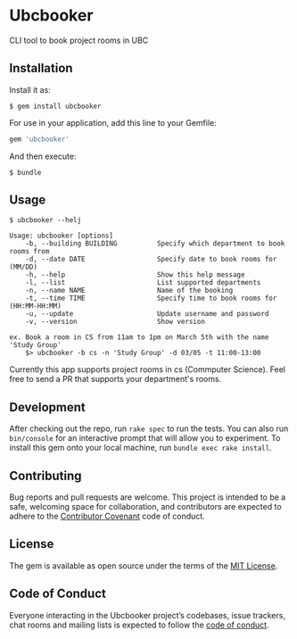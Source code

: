 # Ubcbooker

CLI tool to book project rooms in UBC

## Installation

Install it as:

    $ gem install ubcbooker

For use in your application, add this line to your Gemfile:

```ruby
gem 'ubcbooker'
```

And then execute:

    $ bundle

## Usage

```
$ ubcbooker --helj

Usage: ubcbooker [options]
    -b, --building BUILDING          Specify which department to book rooms from
    -d, --date DATE                  Specify date to book rooms for (MM/DD)
    -h, --help                       Show this help message
    -l, --list                       List supported departments
    -n, --name NAME                  Name of the booking
    -t, --time TIME                  Specify time to book rooms for (HH:MM-HH:MM)
    -u, --update                     Update username and password
    -v, --version                    Show version

ex. Book a room in CS from 11am to 1pm on March 5th with the name 'Study Group'
    $> ubcbooker -b cs -n 'Study Group' -d 03/05 -t 11:00-13:00
```

Currently this app supports project rooms in cs (Commputer Science).
Feel free to send a PR that supports your department's rooms.

## Development

After checking out the repo, run `rake spec` to run the tests. You can also run `bin/console` for an interactive prompt that will allow you to experiment. To install this gem onto your local machine, run `bundle exec rake install`.

## Contributing

Bug reports and pull requests are welcome. This project is intended to be a safe, welcoming space for collaboration, and contributors are expected to adhere to the [Contributor Covenant](http://contributor-covenant.org) code of conduct.

## License

The gem is available as open source under the terms of the [MIT License](https://opensource.org/licenses/MIT).

## Code of Conduct

Everyone interacting in the Ubcbooker project’s codebases, issue trackers, chat rooms and mailing lists is expected to follow the [code of conduct](https://github.com/jumbosushi/ubcbooker/blob/master/CODE_OF_CONDUCT.md).
